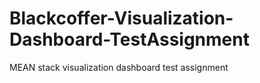 # Blackcoffer-Visualization-Dashboard-TestAssignment
 MEAN stack visualization dashboard test assignment
